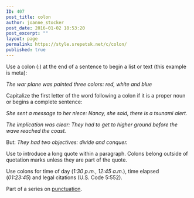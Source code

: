 ```yaml
---
ID: 407
post_title: colon
author: joanne_stocker
post_date: 2016-01-02 18:53:20
post_excerpt: ""
layout: page
permalink: https://style.srepetsk.net/c/colon/
published: true
---
```

Use a colon (:) at the end of a sentence to begin a list or text (this example is meta):

<em>The war plane was painted three colors: red, white and blue</em>

Capitalize the first letter of the word following a colon if it is a proper noun or begins a complete sentence:

<em>She sent a message to her niece: Nancy, she said, there is a tsunami alert.</em>

<em>The implication was clear: They had to get to higher ground before the wave reached the coast.</em>

But: <em>They had two objectives: divide and conquer.</em>

Use to introduce a long quote within a paragraph. Colons belong outside of quotation marks unless they are part of the quote.

Use colons for time of day (<em>1:30</em> <em>p.m.</em>,<em> 12:45 a.m.</em>), time elapsed (<em>01:23:45</em>) and legal citations (U.S. Code 5:552).

Part of a series on <a href="https://style.srepetsk.net/p/punctuation-2/">punctuation</a>.